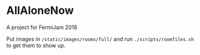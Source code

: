 # AllAloneNow

A project for FermiJam 2016

Put images in `/static/images/rooms/full/` and run `./scripts/roomfiles.sh` to get them to show up.
